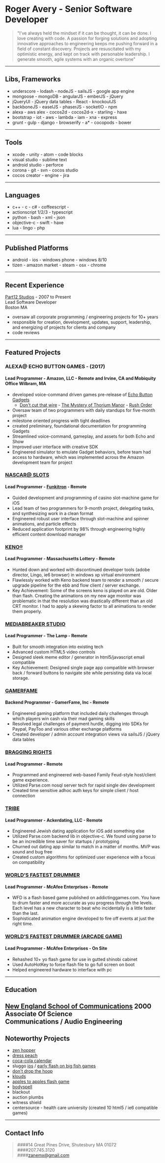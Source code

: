 # Roger Avery - Senior Software Developer
> "I've always held the mindset if it can be thought, it can be done. I love creating with code. A passion for forging solutions and adopting innovative approaches to engineering keeps me pushing forward in a field of constant discovery. Projects are resuscitated with my optimistic energy, and kept on track with personable leadership. I generate smooth, agile systems with an organic overtone"
>
---
## Libs, Frameworks
- underscore - lodash - nodeJS - sailsJS - google app engine
- mongoose - mongoDB - angularJS - emberJS - jQuery
- jQueryUI - jQuery data tables - React - knockoutJS
- backboneJS - easelJS - phaserJS - socketIO - npm
- alexa - aws alex - cocos2d - cocos2d-x - starling - haxe
- bootstrap - iot - aws - lambda - iam - xna - express
- grunt - gulp - django - browserify - a* - cocopods - bower
---
## Tools
- xcode - unity - atom - code blocks
- visual studio - sublime text
- android studio - perforce
- corona - git - svn - cocos studio
- cocos creator - engine - jira
---
## Languages
- c++ - c - c# - coffeescript -
- actionscript 1/2/3 - typescript
- python - bash - xml - json
- objective-c - swift - haxe
- lua - lingo - php
---
## Published Platforms
- android - ios - windows phone - windows 8/10
- tizen - amazon market - steam - osx - chrome
---
## Recent Experience
[Part12 Studios](http://part12studios.com) - 2007 to Present  
Lead Software Developer  
Boston MA
- oversaw all corporate programming / engineering projects for 10+ years
- responsible for creation, development, updates, support, leadership, and energizing of projects for clients and company
- code reviews
---
## Featured Projects
### ALEXA@ ECHO BUTTON GAMES - (2017)
#### Lead Programmer - Amazon, LLC - Remote and Irvine, CA and Mobiquity Office Wilbram, MA
- developed voice-command driven games pre-release of [Echo Button Gadgets](https://www.amazon.com/Echo-Buttons-Alexa-Gadget-Pack/dp/B072C4KCQH)
	- [Don't cut that wire](https://www.amazon.com/Amazon-Dont-Cut-That-Wire/dp/B077YBZ3NQ) - [The Mystery of Thorium Manor](https://www.amazon.com/The-Mystery-of-Thorium-Manor/dp/B079Z31GMS/ref=sr_1_1?s=digital-skills&ie=UTF8&qid=1527809672&sr=1-1&keywords=thorium+manor&dpID=71VMvBJGe8L&preST=_SY300_QL70_&dpSrc=srch) - [Rush Order](https://www.amazon.com/Amazon-Rush-Order/dp/B077Y94T55)
- Oversaw team of two programmers with daily standups for five-month project
- milestone oriented progress with tight deadlines
- created preliminary, foundational documentation for programming Gadgets
- Streamlined voice-command, gameplay, and assets for both Echo and Show
- Improved user interface with creative SDK
- Engineered simulator to emulate Gadget behaviors, before team had access to hardware, which was implemented across the Amazon development team for project
### [NASCAR@ SLOTS](https://itunes.apple.com/us/app/nascar-slots/id1067132728?mt=8)
#### Lead Programmer - [Funkitron](http://www.funkitron.com/) - Remote
- Guided development and programming of casino slot-machine game for iOS
- Lead team of two programmers for 9-month project, delegating tasks, and synthesizing work in a clean format
- Engineered robust user interface through slot-machine and spinner animations, and particle effects
- Reduced application footprint by 98% through engineering highly efficient content download manager
### [KENO®](http://www.masslottery.com/games/keno.html)
#### Lead Programmer - Massachusetts Lottery - Remote
- Hunted down and worked with discontinued developer tools (adobe director, Lingo, ie6 browser) in windows xp virtual environment
- Flawlessly worked with Keno backend team to render a smooth / secure upgrade pipeline for the ebb and flow client / server exchange.  
- Key Achievement: Some of the screens keno is played on are old. Older than flash. Creating the animations on my new age monitor was problematic in that the resolution was drastically different than an old CRT monitor. I had to apply a skewing factor to all animations to render them properly.
### [MEDIABREAKER STUDIO](mbstudios.thelamp.org)		          
#### Lead Programmer - The Lamp - Remote
- Built for smooth integration into existing tech
- Advanced custom HTML5 video controls
- Designed sleek meme editor / generator in html5/javascript email compatible
- Key Achievement: Designed single page app compatible with browser back / forward buttons to navigate site while persisting data via local storage.
### [GAMERFAME](crunchbase.com/organization/gamerfame)
#### Backend Programmer - GamerFame, Inc - Remote
- Engineered gaming platform that included daily challenges through which players win cash via their mad gaming skills
- Resolved legal challenges of payment hurdle, digging into SDKs for Paypal, PayToo and various other exchange platforms
- Created developer / admin account integration views via sailsJS / jQuery data tables
### [BRAGGING RIGHTS](part12studios.com/trunk/games/BraggingRights)
#### Lead Programmer - Remote
- Programmed and engineered web-based Family Feud-style host/client game experience.
- Utilized Parse.com nosql server tech for rapid single dev development
- Created time sensitive adhoc auth keys for simple client / host connection
### [TRIBE](tribedatingapp.com)
#### Lead Programmer - Ackerdating, LLC - Remote
- Engineered Jewish dating application for iOS add something else
- Utilized Parse.com backend lib in objective-c. We found using parse to be an incredible time saver for startups / prototyping
- Churned out dating app similar to match in a matter of months. MVP was sound and bug free
- Created custom algorithms for optimized user experience with a focus on compatibility
### [WORLD’S FASTEST DRUMMER](addictinggames.com/funny-games/worldsfastestdrummerthegame.jsp)
#### Lead Programmer - McAfee Enterprises - Remote
- WFD is a flash based game published on addictinggames.com. You  have to drum faster and more accurate as you progress through the levels. Each level has a new character to beat who incidentally is a little faster than the last.
- Sophisticated animation engine developed to fire off events at just the right time.
### [WORLD’S FASTEST DRUMMER (ARCADE GAME)](https://www.youtube.com/watch?v=Rhv0-Upw6wo)
#### Lead Programmer - McAfee Enterprises - On Site
- Rehashed 10+ yo flash game for use in gutted shinobi cabinet
- Used AutoHotKey to force flash file to go full screen on boot
- Helped engineered hardware to interface with pc

---
## Education
[New England School of Communications](http://www.husson.edu/nescom/) 2000  
Associate Of Science  
Communications / Audio Engineering
---
## Noteworthy Projects

- [zen hopper](http://part12studios.com/portfolio-items/zen-hopper/)
- [dress peach](https://itunes.apple.com/us/app/dress-peach/id1134658090?ls=1&mt=8)
- [coca-cola calendar](http://part12studios.com/portfolio-items/coca-cola-calendar/)
- sluggo [ios](https://www.youtube.com/watch?v=StfYzlP301Y) /  [early flash on big fish games](http://games.bigfishgames.com/jp_sluggo/online/index.html)
- [don't drop the hoop](https://itunes.apple.com/us/app/dont-drop-the-hoop/id976613465?ls=1&mt=8)
- [klouds](http://www.addictinggames.com/puzzle-games/klouds.jsp)
- [apples to apples flash game](http://www.mattelgames.com/en-us/family/apples-apples)
- [bodyspell](https://www.youtube.com/watch?v=PQ0anX5f5V4)
- blackout
- auction plumbs
- witness shield
- centersource - health care university (created 10 html5 / ie6 compatible games)
---
## Contact Info
>####14 Great Pines Drive, Shutesbury MA 01072  
>####207.745.3120  
>####[zanemx@gmail.com](mailto:zanemx@gmail.com)
